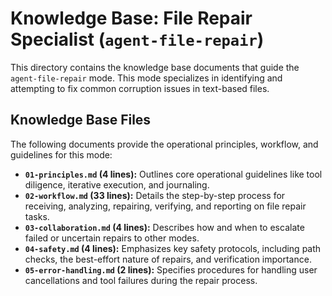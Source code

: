 # Knowledge Base: File Repair Specialist (`agent-file-repair`)

This directory contains the knowledge base documents that guide the `agent-file-repair` mode. This mode specializes in identifying and attempting to fix common corruption issues in text-based files.

## Knowledge Base Files

The following documents provide the operational principles, workflow, and guidelines for this mode:

*   **`01-principles.md` (4 lines):** Outlines core operational guidelines like tool diligence, iterative execution, and journaling.
*   **`02-workflow.md` (33 lines):** Details the step-by-step process for receiving, analyzing, repairing, verifying, and reporting on file repair tasks.
*   **`03-collaboration.md` (4 lines):** Describes how and when to escalate failed or uncertain repairs to other modes.
*   **`04-safety.md` (4 lines):** Emphasizes key safety protocols, including path checks, the best-effort nature of repairs, and verification importance.
*   **`05-error-handling.md` (2 lines):** Specifies procedures for handling user cancellations and tool failures during the repair process.